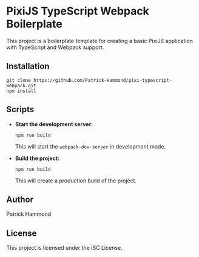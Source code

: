 # PixiJS TypeScript Webpack Boilerplate

This project is a boilerplate template for creating a basic PixiJS application with TypeScript and Webpack support.


## Installation

    git clone https://github.com/Patrick-Hammond/pixi-typescript-webpack.git
    npm install
    

## Scripts

-   **Start the development server:**
    ```
    npm run build
    ```
    This will start the  `webpack-dev-server`  in development mode.
    
-   **Build the project:**  
    ```
    npm run build
    ```
    This will create a production build of the project. 

## Author

Patrick Hammond

## License

This project is licensed under the ISC License.
